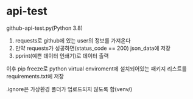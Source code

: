# api-test

github-api-test.py(Python 3.8)
1. requests로 github에 있는 user의 정보를 가져온다
2. 만약 requests가 성공하면(status_code == 200) json_data에 저장
3. pprint(예쁜 데이터 인쇄기)로 데이터 출력

이후 pip freeze로 python virtual enviroment에 설치되어있는 패키지 리스트를 requirements.txt에 저장

.ignore은 가상환경 폴더가 업로드되지 않도록 함(venv/)
